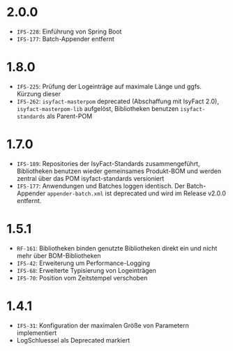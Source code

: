 # 2.0.0
- `IFS-228`: Einführung von Spring Boot
- `IFS-177`: Batch-Appender entfernt

# 1.8.0
- `IFS-225`: Prüfung der Logeinträge auf maximale Länge und ggfs. Kürzung dieser
- `IFS-262`: `isyfact-masterpom` deprecated (Abschaffung mit IsyFact 2.0), `isyfact-masterpom-lib` aufgelöst, Bibliotheken benutzen `isyfact-standards` als Parent-POM

# 1.7.0
- `IFS-189`: Repositories der IsyFact-Standards zusammengeführt, Bibliotheken benutzen wieder gemeinsames Produkt-BOM und werden zentral über das POM isyfact-standards versioniert
- `IFS-177`: Anwendungen und Batches loggen identisch. Der Batch-Appender `appender-batch.xml` ist deprecated und wird im Release v2.0.0 entfernt.

# 1.5.1
- `RF-161`: Bibliotheken binden genutzte Bibliotheken direkt ein und nicht mehr über BOM-Bibliotheken
- `IFS-42`: Erweiterung um Performance-Logging
- `IFS-68`: Erweiterte Typisierung von Logeinträgen
- `IFS-70`: Position vom Zeitstempel verschoben

# 1.4.1
- `IFS-31`: Konfiguration der maximalen Größe von Parametern implementiert
- LogSchluessel als Deprecated markiert
